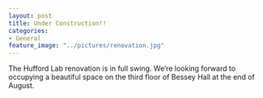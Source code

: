 ```yaml
---
layout: post
title: Under Construction!!
categories:
- General
feature_image: "../pictures/renovation.jpg"
---
```


The Hufford Lab renovation is in full swing. We’re looking forward to occupying a beautiful space on the third floor of Bessey Hall at the end of August.
